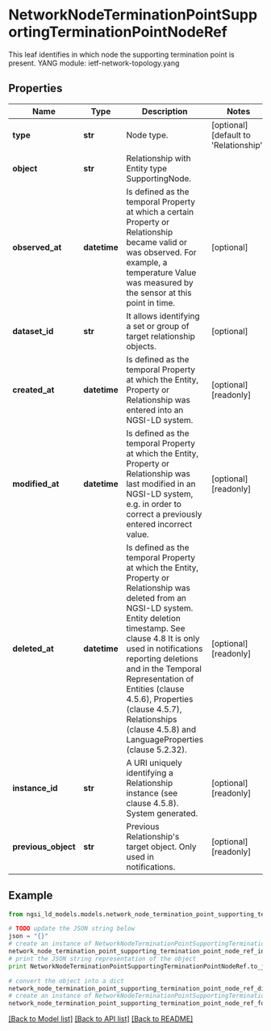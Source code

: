 # NetworkNodeTerminationPointSupportingTerminationPointNodeRef

This leaf identifies in which node the supporting termination point is present.  YANG module: ietf-network-topology.yang 

## Properties

Name | Type | Description | Notes
------------ | ------------- | ------------- | -------------
**type** | **str** | Node type.  | [optional] [default to 'Relationship']
**object** | **str** | Relationship with Entity type SupportingNode. | 
**observed_at** | **datetime** | Is defined as the temporal Property at which a certain Property or Relationship became valid or was observed. For example, a temperature Value was measured by the sensor at this point in time.  | [optional] 
**dataset_id** | **str** | It allows identifying a set or group of target relationship objects.  | [optional] 
**created_at** | **datetime** | Is defined as the temporal Property at which the Entity, Property or Relationship was entered into an NGSI-LD system.  | [optional] [readonly] 
**modified_at** | **datetime** | Is defined as the temporal Property at which the Entity, Property or Relationship was last modified in an NGSI-LD system, e.g. in order to correct a previously entered incorrect value.  | [optional] [readonly] 
**deleted_at** | **datetime** | Is defined as the temporal Property at which the Entity, Property or Relationship was deleted from an NGSI-LD system.  Entity deletion timestamp. See clause 4.8 It is only used in notifications reporting deletions and in the Temporal Representation of Entities (clause 4.5.6), Properties (clause 4.5.7), Relationships (clause 4.5.8) and LanguageProperties (clause 5.2.32).  | [optional] [readonly] 
**instance_id** | **str** | A URI uniquely identifying a Relationship instance (see clause 4.5.8). System generated.  | [optional] [readonly] 
**previous_object** | **str** | Previous Relationship&#39;s target object. Only used in notifications.  | [optional] [readonly] 

## Example

```python
from ngsi_ld_models.models.network_node_termination_point_supporting_termination_point_node_ref import NetworkNodeTerminationPointSupportingTerminationPointNodeRef

# TODO update the JSON string below
json = "{}"
# create an instance of NetworkNodeTerminationPointSupportingTerminationPointNodeRef from a JSON string
network_node_termination_point_supporting_termination_point_node_ref_instance = NetworkNodeTerminationPointSupportingTerminationPointNodeRef.from_json(json)
# print the JSON string representation of the object
print NetworkNodeTerminationPointSupportingTerminationPointNodeRef.to_json()

# convert the object into a dict
network_node_termination_point_supporting_termination_point_node_ref_dict = network_node_termination_point_supporting_termination_point_node_ref_instance.to_dict()
# create an instance of NetworkNodeTerminationPointSupportingTerminationPointNodeRef from a dict
network_node_termination_point_supporting_termination_point_node_ref_form_dict = network_node_termination_point_supporting_termination_point_node_ref.from_dict(network_node_termination_point_supporting_termination_point_node_ref_dict)
```
[[Back to Model list]](../README.md#documentation-for-models) [[Back to API list]](../README.md#documentation-for-api-endpoints) [[Back to README]](../README.md)


